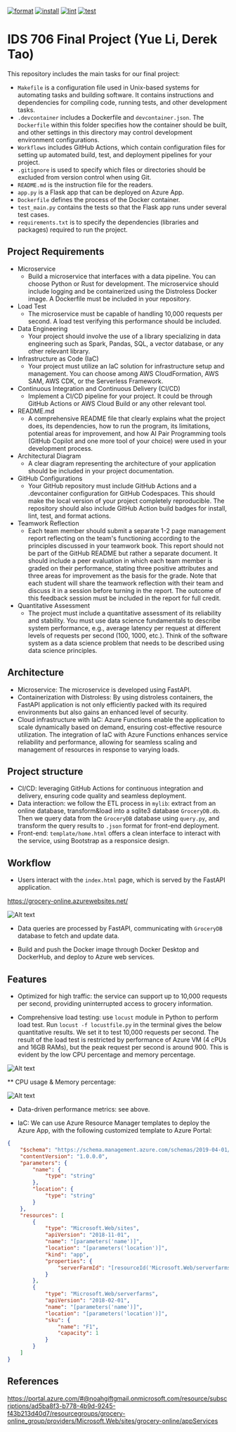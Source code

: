 [![format](https://github.com/nogibjj/Tao_Li_Final_Project/actions/workflows/format.yml/badge.svg)](https://github.com/nogibjj/Tao_Li_Final_Project/actions/workflows/format.yml)
[![install](https://github.com/nogibjj/Tao_Li_Final_Project/actions/workflows/install.yml/badge.svg)](https://github.com/nogibjj/Tao_Li_Final_Project/actions/workflows/install.yml)
[![lint](https://github.com/nogibjj/Tao_Li_Final_Project/actions/workflows/lint.yml/badge.svg)](https://github.com/nogibjj/Tao_Li_Final_Project/actions/workflows/lint.yml)
[![test](https://github.com/nogibjj/Tao_Li_Final_Project/actions/workflows/test.yml/badge.svg)](https://github.com/nogibjj/Tao_Li_Final_Project/actions/workflows/test.yml)

# IDS 706 Final Project (Yue Li, Derek Tao)

This repository includes the main tasks for our final project:
* `Makefile` is a configuration file used in Unix-based systems for automating tasks and building software. It contains instructions and dependencies for compiling code, running tests, and other development tasks.
* `.devcontainer` includes a Dockerfile and `devcontainer.json`. The `Dockerfile` within this folder specifies how the container should be built, and other settings in this directory may control development environment configurations.
* `Workflows` includes GitHub Actions, which contain configuration files for setting up automated build, test, and deployment pipelines for your project.
* `.gitignore` is used to specify which files or directories should be excluded from version control when using Git.
* `README.md` is the instruction file for the readers.
* `app.py` is a Flask app that can be deployed on Azure App.
* `Dockerfile` defines the process of the Docker container.
* `test_main.py` contains the tests so that the Flask app runs under several test cases.
* `requirements.txt` is to specify the dependencies (libraries and packages) required to run the project.

## Project Requirements

- Microservice
    - Build a microservice that interfaces with a data pipeline. You can choose Python or Rust for development. The microservice should include logging and be containerized using the Distroless Docker image. A Dockerfile must be included in your repository.
- Load Test
    - The microservice must be capable of handling 10,000 requests per second. A load test verifying this performance should be included.
- Data Engineering
    - Your project should involve the use of a library specializing in data engineering such as Spark, Pandas, SQL, a vector database, or any other relevant library.
- Infrastructure as Code (IaC)
    - Your project must utilize an IaC solution for infrastructure setup and management. You can choose among AWS CloudFormation, AWS SAM, AWS CDK, or the Serverless Framework.
- Continuous Integration and Continuous Delivery (CI/CD)
    - Implement a CI/CD pipeline for your project. It could be through GitHub Actions or AWS Cloud Build or any other relevant tool.
- README.md
    - A comprehensive README file that clearly explains what the project does, its dependencies, how to run the program, its limitations, potential areas for improvement, and how AI Pair Programming tools (GitHub Copilot and one more tool of your choice) were used in your development process.
- Architectural Diagram
    - A clear diagram representing the architecture of your application should be included in your project documentation.
- GitHub Configurations
    - Your GitHub repository must include GitHub Actions and a .devcontainer configuration for GitHub Codespaces. This should make the local version of your project completely reproducible. The repository should also include GitHub Action build badges for install, lint, test, and format actions.
- Teamwork Reflection
    - Each team member should submit a separate 1-2 page management report reflecting on the team's functioning according to the principles discussed in your teamwork book. This report should not be part of the GitHub README but rather a separate document. It should include a peer evaluation in which each team member is graded on their performance, stating three positive attributes and three areas for improvement as the basis for the grade. Note that each student will share the teamwork reflection with their team and discuss it in a session before turning in the report. The outcome of this feedback session must be included in the report for full credit.
- Quantitative Assessment
    - The project must include a quantitative assessment of its reliability and stability. You must use data science fundamentals to describe system performance, e.g., average latency per request at different levels of requests per second (100, 1000, etc.). Think of the software system as a data science problem that needs to be described using data science principles.

## Architecture

* Microservice: The microservice is developed using FastAPI.
* Containerization with Distroless: By using distroless containers, the FastAPI application is not only efficiently packed with its required environments but also gains an enhanced level of security.
* Cloud infrastructure with IaC: Azure Functions enable the application to scale dynamically based on demand, ensuring cost-effective resource utilization. The integration of IaC with Azure Functions enhances service reliability and performance, allowing for seamless scaling and management of resources in response to varying loads.

## Project structure

* CI/CD: leveraging GitHub Actions for continuous integration and delivery, ensuring code quality and seamless deployment.
* Data interaction: we follow the ETL process in `mylib`: extract from an online database, transform&load into a sqlite3 database `GroceryDB.db`. Then we query data from the `GroceryDB` database using `query.py`, and transform the query results to `.json` format for front-end deployment.
* Front-end: `template/home.html` offers a clean interface to interact with the service, using Bootstrap as a responsice design.

## Workflow

* Users interact with the `index.html` page, which is served by the FastAPI application. 

https://grocery-online.azurewebsites.net/

![Alt text](figures/frontpage.png)

* Data queries are processed by FastAPI, communicating with `GroceryDB` database to fetch and update data.

* Build and push the Docker image through Docker Desktop and DockerHub, and deploy to Azure web services.

## Features

* Optimized for high traffic: the service can support up to 10,000 requests per second, providing uninterrupted access to grocery information.

* Comprehensive load testing: use `locust` module in Python to perform load test. Run `locust -f locustfile.py` in the terminal gives the below quantitative results. We set it to test 10,000 requests per second. The result of the load test is restricted by performance of Azure VM (4 cPUs and 16GB RAMs), but the peak request per second is around 900. This is evident by the low CPU percentage and memory percentage. 

![Alt text](figures/load_test.png)

** CPU usage & Memory percentage:

![Alt text](figures/quantitative.png)


* Data-driven performance metrics: see above.

* IaC: We can use Azure Resource Manager templates to deploy the Azure App, with the following customized template to Azure Portal:
```json
{
    "$schema": "https://schema.management.azure.com/schemas/2019-04-01/deploymentTemplate.json#",
    "contentVersion": "1.0.0.0",
    "parameters": {
        "name": {
            "type": "string"
        },
        "location": {
            "type": "string"
        }
    },
    "resources": [
        {
            "type": "Microsoft.Web/sites",
            "apiVersion": "2018-11-01",
            "name": "[parameters('name')]",
            "location": "[parameters('location')]",
            "kind": "app",
            "properties": {
                "serverFarmId": "[resourceId('Microsoft.Web/serverfarms', parameters('name'))]"
            }
        },
        {
            "type": "Microsoft.Web/serverfarms",
            "apiVersion": "2018-02-01",
            "name": "[parameters('name')]",
            "location": "[parameters('location')]",
            "sku": {
                "name": "F1",
                "capacity": 1
            }
        }
    ]
}
```

## References

https://portal.azure.com/#@noahgiftgmail.onmicrosoft.com/resource/subscriptions/ad5ba8f3-b778-4b9d-9245-f43b213d40d7/resourcegroups/grocery-online_group/providers/Microsoft.Web/sites/grocery-online/appServices
